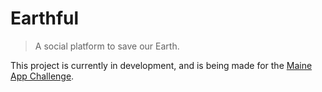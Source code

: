 # Earthful

> A social platform to save our Earth.

This project is currently in development, and is being made for the [Maine App Challenge](https://www.tylertech.com/maine-app-challenge).
